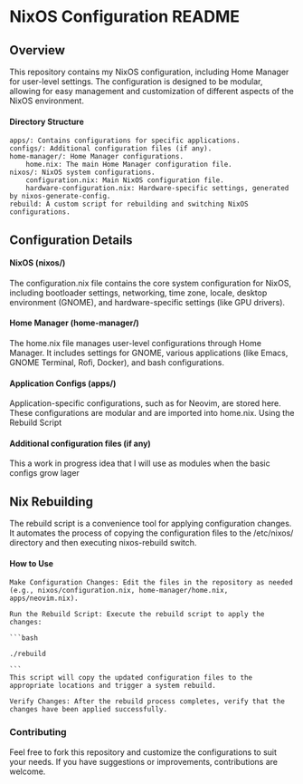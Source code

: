 # NixOS Configuration README
## Overview
This repository contains my NixOS configuration, including Home Manager for user-level settings. The configuration is designed to be modular, allowing for easy management and customization of different aspects of the NixOS environment.

#### Directory Structure

    apps/: Contains configurations for specific applications.
    configs/: Additional configuration files (if any).
    home-manager/: Home Manager configurations.
        home.nix: The main Home Manager configuration file.
    nixos/: NixOS system configurations.
        configuration.nix: Main NixOS configuration file.
        hardware-configuration.nix: Hardware-specific settings, generated by nixos-generate-config.
    rebuild: A custom script for rebuilding and switching NixOS configurations.

## Configuration Details
#### NixOS (nixos/)
The configuration.nix file contains the core system configuration for NixOS, including bootloader settings, networking, time zone, locale, desktop environment (GNOME), and hardware-specific settings (like GPU drivers).

#### Home Manager (home-manager/)
The home.nix file manages user-level configurations through Home Manager. It includes settings for GNOME, various applications (like Emacs, GNOME Terminal, Rofi, Docker), and bash configurations.

#### Application Configs (apps/)
Application-specific configurations, such as for Neovim, are stored here. These configurations are modular and are imported into home.nix.
Using the Rebuild Script

#### Additional configuration files (if any)
This a work in progress idea that I will use as modules when the basic configs grow lager

## Nix Rebuilding
The rebuild script is a convenience tool for applying configuration changes. It automates the process of copying the configuration files to the /etc/nixos/ directory and then executing nixos-rebuild switch.
#### How to Use

    Make Configuration Changes: Edit the files in the repository as needed (e.g., nixos/configuration.nix, home-manager/home.nix, apps/neovim.nix).

    Run the Rebuild Script: Execute the rebuild script to apply the changes:

    ```bash

    ./rebuild

    ```
    This script will copy the updated configuration files to the appropriate locations and trigger a system rebuild.

    Verify Changes: After the rebuild process completes, verify that the changes have been applied successfully.

### Contributing

Feel free to fork this repository and customize the configurations to suit your needs. If you have suggestions or improvements, contributions are welcome.

